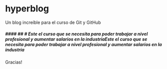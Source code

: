 # hyperblog
Un blog increíble para el curso de Git y GitHub

##### #### ## # Este el curso que se necesita para poder trabajar a nivel profesional y aumentar salarios en la industriaEste el curso que se necesita para poder trabajar a nivel profesional y aumentar salarios en la industria

Gracias!
